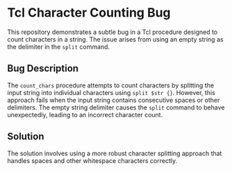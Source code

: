 # Tcl Character Counting Bug
This repository demonstrates a subtle bug in a Tcl procedure designed to count characters in a string.  The issue arises from using an empty string as the delimiter in the `split` command.

## Bug Description
The `count_chars` procedure attempts to count characters by splitting the input string into individual characters using `split $str {}`. However, this approach fails when the input string contains consecutive spaces or other delimiters. The empty string delimiter causes the `split` command to behave unexpectedly, leading to an incorrect character count. 

## Solution
The solution involves using a more robust character splitting approach that handles spaces and other whitespace characters correctly. 